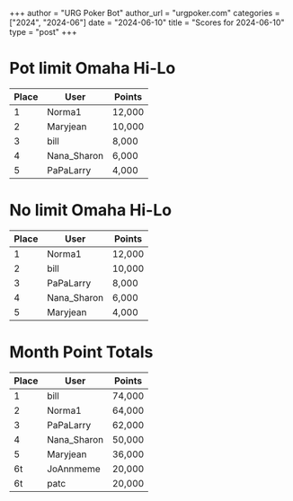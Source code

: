 +++
author = "URG Poker Bot"
author_url = "urgpoker.com"
categories = ["2024", "2024-06"]
date = "2024-06-10"
title = "Scores for 2024-06-10"
type = "post"
+++
# Pot limit Omaha Hi-Lo

| Place | User | Points |
|-------|------|--------|
| 1 | Norma1 | 12,000 |
| 2 | Maryjean | 10,000 |
| 3 | bill | 8,000 |
| 4 | Nana_Sharon | 6,000 |
| 5 | PaPaLarry | 4,000 |

# No limit Omaha Hi-Lo

| Place | User | Points |
|-------|------|--------|
| 1 | Norma1 | 12,000 |
| 2 | bill | 10,000 |
| 3 | PaPaLarry | 8,000 |
| 4 | Nana_Sharon | 6,000 |
| 5 | Maryjean | 4,000 |

# Month Point Totals

| Place | User | Points |
|-------|------|--------|
| 1 | bill | 74,000 |
| 2 | Norma1 | 64,000 |
| 3 | PaPaLarry | 62,000 |
| 4 | Nana_Sharon | 50,000 |
| 5 | Maryjean | 36,000 |
| 6t | JoAnnmeme | 20,000 |
| 6t | patc | 20,000 |
